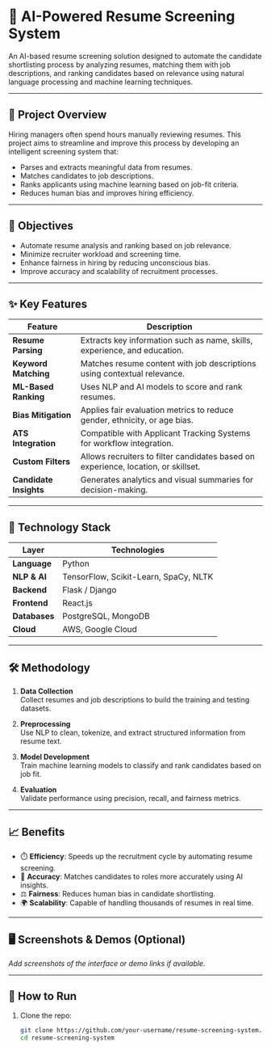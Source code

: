 # 🤖 AI-Powered Resume Screening System

An AI-based resume screening solution designed to automate the candidate shortlisting process by analyzing resumes, matching them with job descriptions, and ranking candidates based on relevance using natural language processing and machine learning techniques.

---


## 📌 Project Overview

Hiring managers often spend hours manually reviewing resumes. This project aims to streamline and improve this process by developing an intelligent screening system that:
- Parses and extracts meaningful data from resumes.
- Matches candidates to job descriptions.
- Ranks applicants using machine learning based on job-fit criteria.
- Reduces human bias and improves hiring efficiency.

---

## 🎯 Objectives

- Automate resume analysis and ranking based on job relevance.
- Minimize recruiter workload and screening time.
- Enhance fairness in hiring by reducing unconscious bias.
- Improve accuracy and scalability of recruitment processes.

---

## ✨ Key Features

| Feature | Description |
|--------|-------------|
| **Resume Parsing** | Extracts key information such as name, skills, experience, and education. |
| **Keyword Matching** | Matches resume content with job descriptions using contextual relevance. |
| **ML-Based Ranking** | Uses NLP and AI models to score and rank resumes. |
| **Bias Mitigation** | Applies fair evaluation metrics to reduce gender, ethnicity, or age bias. |
| **ATS Integration** | Compatible with Applicant Tracking Systems for workflow integration. |
| **Custom Filters** | Allows recruiters to filter candidates based on experience, location, or skillset. |
| **Candidate Insights** | Generates analytics and visual summaries for decision-making. |

---

## 🧰 Technology Stack

| Layer | Technologies |
|-------|--------------|
| **Language** | Python |
| **NLP & AI** | TensorFlow, Scikit-Learn, SpaCy, NLTK |
| **Backend** | Flask / Django |
| **Frontend** | React.js |
| **Databases** | PostgreSQL, MongoDB |
| **Cloud** | AWS, Google Cloud |

---

## 🛠️ Methodology

1. **Data Collection**  
   Collect resumes and job descriptions to build the training and testing datasets.

2. **Preprocessing**  
   Use NLP to clean, tokenize, and extract structured information from resume text.

3. **Model Development**  
   Train machine learning models to classify and rank candidates based on job fit.

4. **Evaluation**  
   Validate performance using precision, recall, and fairness metrics.

---

## 📈 Benefits

- ⏱️ **Efficiency**: Speeds up the recruitment cycle by automating resume screening.
- 🎯 **Accuracy**: Matches candidates to roles more accurately using AI insights.
- ⚖️ **Fairness**: Reduces human bias in candidate shortlisting.
- 🌍 **Scalability**: Capable of handling thousands of resumes in real time.

---

## 🖥️ Screenshots & Demos (Optional)

_Add screenshots of the interface or demo links if available._

---

## 🚀 How to Run

1. Clone the repo:
   ```bash
   git clone https://github.com/your-username/resume-screening-system.git
   cd resume-screening-system
